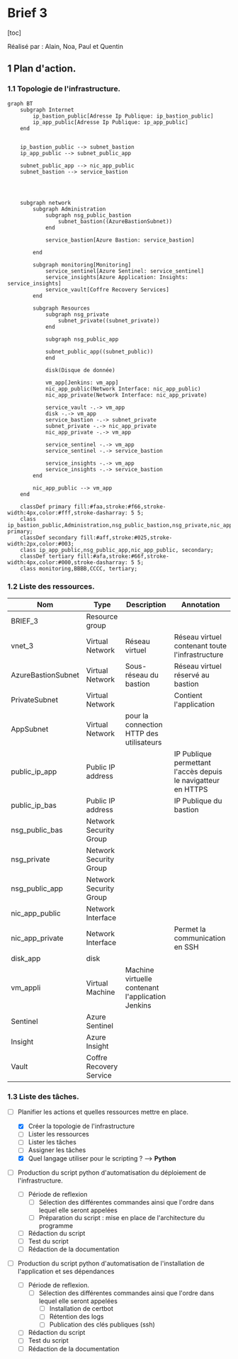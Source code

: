 # Brief 3

[toc]

Réalisé par : Alain, Noa, Paul et Quentin

## 1 Plan d'action.

### 1.1 Topologie de l'infrastructure.

```mermaid
graph BT
    subgraph Internet
        ip_bastion_public[Adresse Ip Publique: ip_bastion_public]
        ip_app_public[Adresse Ip Publique: ip_app_public]
    end


    ip_bastion_public --> subnet_bastion
    ip_app_public --> subnet_public_app

    subnet_public_app --> nic_app_public
    subnet_bastion --> service_bastion




    subgraph network
        subgraph Administration
            subgraph nsg_public_bastion
                subnet_bastion((AzureBastionSubnet))
            end

            service_bastion[Azure Bastion: service_bastion]

        end

        subgraph monitoring[Monitoring]
            service_sentinel[Azure Sentinel: service_sentinel]
            service_insights[Azure Application: Insights: service_insights]
            service_vault[Coffre Recovery Services]
        end

        subgraph Resources
            subgraph nsg_private
                subnet_private((subnet_private))
            end

            subgraph nsg_public_app
   
            subnet_public_app((subnet_public))
            end
            
            disk(Disque de donnée)  
            
            vm_app[Jenkins: vm_app]
            nic_app_public(Network Interface: nic_app_public)
            nic_app_private(Network Interface: nic_app_private)

            service_vault -.-> vm_app
            disk -.-> vm_app
            service_bastion -.-> subnet_private
            subnet_private -.-> nic_app_private
            nic_app_private -.-> vm_app

            service_sentinel -.-> vm_app
            service_sentinel -.-> service_bastion

            service_insights -.-> vm_app
            service_insights -.-> service_bastion
        end

        nic_app_public --> vm_app
    end

    classDef primary fill:#faa,stroke:#f66,stroke-width:4px,color:#fff,stroke-dasharray: 5 5;
    class ip_bastion_public,Administration,nsg_public_bastion,nsg_private,nic_app_private, primary;
    classDef secondary fill:#aff,stroke:#025,stroke-width:2px,color:#003;
    class ip_app_public,nsg_public_app,nic_app_public, secondary;
    classDef tertiary fill:#afa,stroke:#66f,stroke-width:4px,color:#000,stroke-dasharray: 5 5;
    class monitoring,BBBB,CCCC, tertiary;

```

### 1.2 Liste des ressources.

| Nom | Type | Description | Annotation |
| -------- | -------- | -------- | - |
|   BRIEF_3  | Resource group |      | |
| vnet_3     | Virtual Network | Réseau virtuel | Réseau virtuel contenant toute l'infrastructure |
| AzureBastionSubnet | Virtual Network | Sous-réseau du bastion    | Réseau virtuel réservé au bastion |
| PrivateSubnet     | Virtual Network     |      | Contient l'application |
| AppSubnet  | Virtual Network    | pour la connection HTTP des utilisateurs     |  |
| public_ip_app | Public IP address |  |IP Publique permettant l'accès depuis le navigatteur en HTTPS |
| public_ip_bas | Public IP address |  | IP Publique du bastion|
| nsg_public_bas     | Network Security Group   |      | |
| nsg_private    | Network Security Group     |      | |
| nsg_public_app     | Network Security Group     |      | |
| nic_app_public    | Network Interface  |      |  |
| nic_app_private    | Network Interface  |      | Permet la communication en SSH |
| disk_app | disk | | |
| vm_appli | Virtual Machine | Machine virtuelle contenant l'application Jenkins |
| Sentinel | Azure Sentinel| |
| Insight | Azure Insight | |
| Vault | Coffre Recovery Service |  |

### 1.3 Liste des tâches.
- [ ] Planifier les actions et quelles ressources mettre en place.

    - [x] Créer la topologie de l'infrastructure
    - [ ] Lister les ressources
    - [ ] Lister les tâches
    - [ ] Assigner les tâches
    - [x] Quel langage utiliser pour le scripting ? --> **Python**

- [ ] Production du script python d'automatisation du déploiement de l'infrastructure.
    - [ ] Période de reflexion
        - [ ] Sélection des différentes commandes ainsi que l'ordre dans lequel elle seront appelées
        - [ ] Préparation du script : mise en place de l'architecture du programme
    - [ ] Rédaction du script
    - [ ] Test du script
    - [ ] Rédaction de la documentation

- [ ] Production du script python d'automatisation de l'installation de l'application et ses dépendances
    - [ ] Période de reflexion.
        - [ ] Sélection des différentes commandes ainsi que l'ordre dans lequel elle seront appelées
            - [ ] Installation de certbot
            - [ ] Rétention des logs
            - [ ] Publication des clés publiques (ssh)
    - [ ] Rédaction du script
    - [ ] Test du script
    - [ ] Rédaction de la documentation
